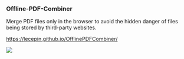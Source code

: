 ### Offline-PDF-Combiner

Merge PDF files only in the browser to avoid the hidden danger of files being stored by third-party websites.

https://lecepin.github.io/OfflinePDFCombiner/

![](https://github.com/lecepin/OfflinePDFCombiner/assets/11046969/7306f575-c073-4a1a-8b65-47e15909019c)
